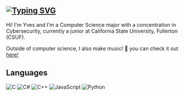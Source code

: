 [![Typing SVG](https://readme-typing-svg.demolab.com?font=Fira+Code&weight=100&size=30&duration=2031&pause=1000&color=6B8D53&repeat=false&width=435&lines=%E2%9C%A6+ABOUT+ME+%E2%9C%A6)](https://git.io/typing-svg)
---
Hi! I'm Yves and I'm a Computer Science major with a concentration in Cybersecurity, currently a junior at California State University, Fullerton (CSUF). 

Outside of computer science, I also make music! 🎵 you can check it out [here!](https://www.youtube.com/@pronouncedkez)

## Languages
![C](https://img.shields.io/badge/C-00599C?style=for-the-badge&logo=c&logoColor=white)
![C#](https://img.shields.io/badge/c%23-%23239120.svg?style=for-the-badge&logo=c-sharp&logoColor=white)
![C++](https://img.shields.io/badge/c++-%2300599C.svg?style=for-the-badge&logo=c%2B%2B&logoColor=white)
![JavaScript](https://img.shields.io/badge/javascript-%23323330.svg?style=for-the-badge&logo=javascript&logoColor=%23F7DF1E)
![Python](https://img.shields.io/badge/python-3670A0?style=for-the-badge&logo=python&logoColor=ffdd54)
